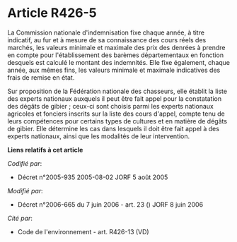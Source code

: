 # Article R426-5

La Commission nationale d'indemnisation fixe chaque année, à titre indicatif, au fur et à mesure de sa connaissance des cours
réels des marchés, les valeurs minimale et maximale des prix des denrées à prendre en compte pour l'établissement des barèmes
départementaux en fonction desquels est calculé le montant des indemnités. Elle fixe également, chaque année, aux mêmes fins,
les valeurs minimale et maximale indicatives des frais de remise en état.

Sur proposition de la Fédération nationale des chasseurs, elle établit la liste des experts nationaux auxquels il peut être
fait appel pour la constatation des dégâts de gibier ; ceux-ci sont choisis parmi les experts nationaux agricoles et fonciers
inscrits sur la liste des cours d'appel, compte tenu de leurs compétences pour certains types de cultures et en matière de
dégâts de gibier. Elle détermine les cas dans lesquels il doit être fait appel à des experts nationaux, ainsi que les
modalités de leur intervention.

**Liens relatifs à cet article**

_Codifié par_:

  - Décret n°2005-935 2005-08-02 JORF 5 août 2005

_Modifié par_:

  - Décret n°2006-665 du 7 juin 2006 - art. 23 () JORF 8 juin 2006

_Cité par_:

  - Code de l'environnement - art. R426-13 (VD)
